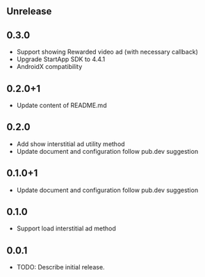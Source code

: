 ## Unrelease 

## 0.3.0

* Support showing Rewarded video ad (with necessary callback)
* Upgrade StartApp SDK to 4.4.1
* AndroidX compatibility

## 0.2.0+1

* Update content of README.md

## 0.2.0

* Add show interstitial ad utility method
* Update document and configuration follow pub.dev suggestion

## 0.1.0+1

* Update document and configuration follow pub.dev suggestion 

## 0.1.0

* Support load interstitial ad method

## 0.0.1

* TODO: Describe initial release.
